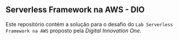 ## Serverless Framework na AWS - DIO

Este repositório contém a solução para o desafio do `Lab Serverless Framework na AWS` proposto pela *Digital Innovation One*.